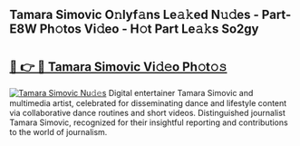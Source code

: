 ## Tamara Simovic O𝚗lyf𝚊ns Le𝚊𝚔ed N𝚞𝚍es - Part-E8W Ph𝚘tos Vi𝚍eo - H𝚘t Part Le𝚊𝚔s So2gy

# <h2><a href="http://hf3ovij.feru.top/?c=Tamara+Simovic">🔗 👉 🔴 Tamara Simovic Vi𝚍𝚎o Ph𝚘t𝚘𝚜</a></h2>

[![Tamara Simovic Nu𝚍𝚎s](https://i.imgur.com/0TWrTi3.gif)](http://hf3ovij.feru.top/?c=Tamara+Simovic)
Digital entertainer Tamara Simovic and multimedia artist, celebrated for disseminating dance and lifestyle content via collaborative dance routines and short videos. Distinguished journalist Tamara Simovic, recognized for their insightful reporting and contributions to the world of journalism. 
